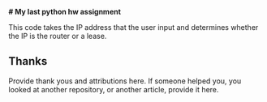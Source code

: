 **# My last python hw assignment**

This code takes the IP address that the user input and determines whether the IP is the router or a lease.

## Thanks
Provide thank yous and attributions here. If someone helped you, you looked at another repository, or another article, provide it here.